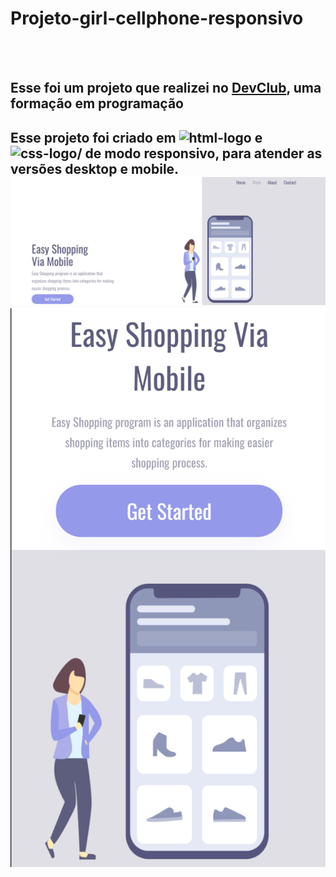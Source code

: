 # Projeto-girl-cellphone-responsivo
<br>
<br>
<h2>Esse foi um projeto que realizei no <a href="https://rodolfomori.com.br/devclub">DevClub</a>, uma formação em programação</h2>
<h2>Esse projeto foi criado em <img src="https://img.shields.io/badge/HTML5-E34F26?style=for-the-badge&logo=html5&logoColor=white" alt=html-logo /> e <img src="https://img.shields.io/badge/CSS3-1572B6?style=for-the-badge&logo=css3&logoColor=white" alt=css-logo/> de modo responsivo, para atender as versões desktop e mobile.

<img src="https://github.com/Cleber-Dev23/Projeto-girl-cellphone-responsivo/blob/master/assets/Desktop.png?raw=true" />
<br>
<img src="https://github.com/Cleber-Dev23/Projeto-girl-cellphone-responsivo/blob/master/assets/Mobile.png?raw=true" />
